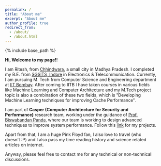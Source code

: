 ```yaml
---
permalink: /
title: "About me"
excerpt: "About me"
author_profile: true
redirect_from: 
  - /about/
  - /about.html
---
```


{% include base_path %}



**Hi, Welcome to my page!!**

I am Ritesh, from [Chhindwara](https://en.wikipedia.org/wiki/Chhindwara), a small city in Madhya Pradesh. I completed my B.E. from [SGSITS, Indore](http://www.sgsits.ac.in/) in Electronics & Telecommunication. Currently, I am pursuing M. Tech from Computer Science and Engineering department at [IIT Bombay](https://www.iitb.ac.in/). After coming to IITB I have taken courses in various fields like Machine Learning and Computer Architecture and my M.Tech project topic is also a combination of these two fields, which is  "Developing Machine Learning techniques for improving Cache Performance".

I am part of **Casper (Computer Architecture for Security and Performance)** research team, working under the guidance of [Prof. Biswabandan Panda](https://www.cse.iitb.ac.in/~biswa/), where our team is working to design advanced techniques to improve system performance. Follow this [link](https://riteshgvnd.github.io/projects/) for my projects. 

Apart from that, I am a huge Pink Floyd fan, I also love to travel (who doesn't :P) and I also pass my time reading history and science related articles on internet. 

Anyway, please feel free to contact me for any technical or non-technical discussions. 
